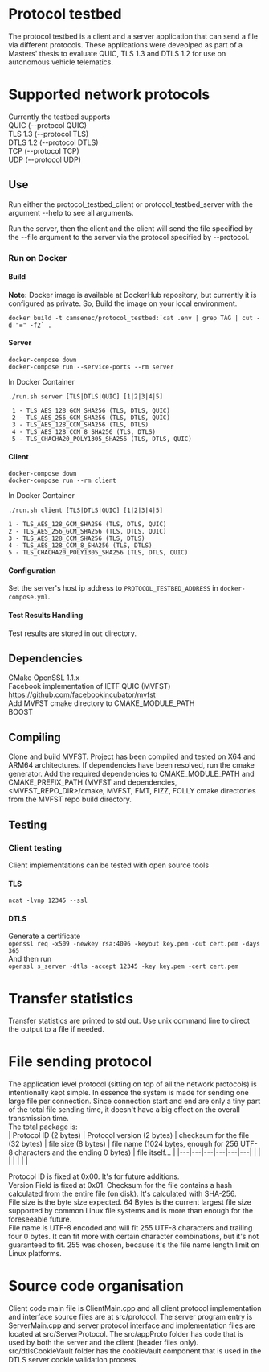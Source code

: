 # Protocol testbed
The protocol testbed is a client and a server application that can send a file via different protocols. These applications were deveolped as part of a Masters' thesis to evaluate QUIC, TLS 1.3 and DTLS 1.2 for use on autonomous vehicle telematics. 

# Supported network protocols
Currently the testbed supports  
QUIC (--protocol QUIC)  
TLS 1.3 (--protocol TLS)  
DTLS 1.2 (--protocol DTLS)  
TCP (--protocol TCP)  
UDP (--protocol UDP)  

## Use
Run either the protocol_testbed_client or protocol_testbed_server with the argument --help to see all arguments.

Run the server, then the client and the client will send the file specified by the --file argument to the server via the protocol specified by --protocol.

### Run on Docker
#### Build
**Note:** Docker image is available at DockerHub repository, but currently it is configured as private. So, Build the image on your local environment.
```
docker build -t camsenec/protocol_testbed:`cat .env | grep TAG | cut -d "=" -f2` .
```

#### Server
```
docker-compose down
docker-compose run --service-ports --rm server
```

In Docker Container
```
./run.sh server [TLS|DTLS|QUIC] [1|2|3|4|5]
 
 1 - TLS_AES_128_GCM_SHA256 (TLS, DTLS, QUIC)
 2 - TLS_AES_256_GCM_SHA256 (TLS, DTLS, QUIC)
 3 - TLS_AES_128_CCM_SHA256 (TLS, DTLS)
 4 - TLS_AES_128_CCM_8_SHA256 (TLS, DTLS)
 5 - TLS_CHACHA20_POLY1305_SHA256 (TLS, DTLS, QUIC)
```

#### Client
```
docker-compose down
docker-compose run --rm client
```

In Docker Container
```
./run.sh client [TLS|DTLS|QUIC] [1|2|3|4|5]

1 - TLS_AES_128_GCM_SHA256 (TLS, DTLS, QUIC)
2 - TLS_AES_256_GCM_SHA256 (TLS, DTLS, QUIC)
3 - TLS_AES_128_CCM_SHA256 (TLS, DTLS)
4 - TLS_AES_128_CCM_8_SHA256 (TLS, DTLS)
5 - TLS_CHACHA20_POLY1305_SHA256 (TLS, DTLS, QUIC)
```

#### Configuration
Set the server's host ip address to `PROTOCOL_TESTBED_ADDRESS` in `docker-compose.yml`.

#### Test Results Handling
Test results are stored in `out` directory.


## Dependencies
CMake
OpenSSL 1.1.x  
Facebook implementation of IETF QUIC (MVFST) https://github.com/facebookincubator/mvfst  
Add MVFST cmake directory to CMAKE_MODULE_PATH  
BOOST

## Compiling
Clone and build MVFST. Project has been compiled and tested on X64 and ARM64 architectures.
If dependencies have been resolved, run the cmake generator. Add the required dependencies to CMAKE_MODULE_PATH and CMAKE_PREFIX_PATH (MVFST and dependencies, <MVFST_REPO_DIR>/cmake, MVFST, FMT, FIZZ, FOLLY cmake directories from the MVFST repo build directory.

## Testing
### Client testing
Client implementations can be tested with open source tools
#### TLS
`ncat -lvnp 12345 --ssl`
#### DTLS
Generate a certificate  
`openssl req -x509 -newkey rsa:4096 -keyout key.pem -out cert.pem -days 365`  
And then run  
`openssl s_server -dtls -accept 12345 -key key.pem -cert cert.pem` 


# Transfer statistics
Transfer statistics are printed to std out. Use unix command line to direct the output to a file if needed.

# File sending protocol
The application level protocol (sitting on top of all the network protocols) is intentionally kept simple.
In essence the system is made for sending one large file per connection.
Since connection start and end are only a tiny part of the total file sending time, it doesn't have a big effect on the overall
transmission time.  
The total package is:  
| Protocol ID (2 bytes) | Protocol version (2 bytes) | checksum for the file (32 bytes) | file size (8 bytes) | file name (1024 bytes, enough for 256 UTF-8 characters and the ending 0 bytes) | file itself... |
|---|---|---|---|---|---|
|   |   |   |   |   |   |

Protocol ID is fixed at 0x00. It's for future additions.  
Version Field is fixed at 0x01.
Checksum for the file contains a hash calculated from the entire file (on disk). It's calculated with SHA-256.  
File size is the byte size expected. 64 Bytes is the current largest file size supported by common Linux file systems and is more than enough for the foreseeable future.  
File name is UTF-8 encoded and will fit 255 UTF-8 characters and trailing four 0 bytes. It can fit more with certain character combinations, but it's not guaranteed to fit. 255 was chosen, because it's the file name length limit on Linux platforms.

# Source code organisation
Client code main file is ClientMain.cpp and all client protocol implementation and interface source files are at src/protocol. The server program entry is ServerMain.cpp and server protocol interface and implementation files are located at src/ServerProtocol. The src/appProto folder has code that is used by both the server and the client (header files only). src/dtlsCookieVault folder has the cookieVault component that is used in the DTLS server cookie validation process.
